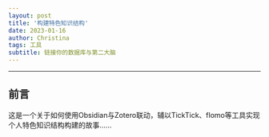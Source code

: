 ```yaml
---
layout: post
title: '构建特色知识结构'
date: 2023-01-16
author: Christina
tags: 工具
subtitle: 链接你的数据库与第二大脑
---
```


---

## 前言

这是一个关于如何使用Obsidian与Zotero联动，辅以TickTick、flomo等工具实现个人特色知识结构构建的故事……



